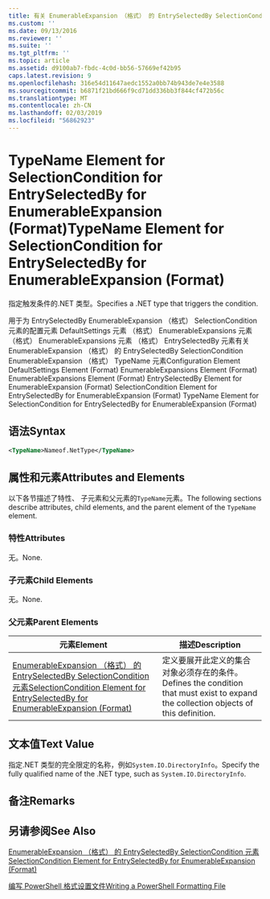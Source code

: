 ```yaml
---
title: 有关 EnumerableExpansion （格式） 的 EntrySelectedBy SelectionCondition 的 TypeName 元素 |Microsoft Docs
ms.custom: ''
ms.date: 09/13/2016
ms.reviewer: ''
ms.suite: ''
ms.tgt_pltfrm: ''
ms.topic: article
ms.assetid: d9100ab7-fbdc-4c0d-bb56-57669ef42b95
caps.latest.revision: 9
ms.openlocfilehash: 316e54d11647aedc1552a0bb74b943de7e4e3588
ms.sourcegitcommit: b6871f21bd666f9cd71dd336bb3f844cf472b56c
ms.translationtype: MT
ms.contentlocale: zh-CN
ms.lasthandoff: 02/03/2019
ms.locfileid: "56862923"
---
```

# <a name="typename-element-for-selectioncondition-for-entryselectedby-for-enumerableexpansion-format"></a><span data-ttu-id="ae71a-102">TypeName Element for SelectionCondition for EntrySelectedBy for EnumerableExpansion (Format)</span><span class="sxs-lookup"><span data-stu-id="ae71a-102">TypeName Element for SelectionCondition for EntrySelectedBy for EnumerableExpansion (Format)</span></span>

<span data-ttu-id="ae71a-103">指定触发条件的.NET 类型。</span><span class="sxs-lookup"><span data-stu-id="ae71a-103">Specifies a .NET type that triggers the condition.</span></span>

<span data-ttu-id="ae71a-104">用于为 EntrySelectedBy EnumerableExpansion （格式） SelectionCondition 元素的配置元素 DefaultSettings 元素 （格式） EnumerableExpansions 元素 （格式） EnumerableExpansions 元素 （格式） EntrySelectedBy 元素有关 EnumerableExpansion （格式） 的 EntrySelectedBy SelectionCondition EnumerableExpansion （格式） TypeName 元素</span><span class="sxs-lookup"><span data-stu-id="ae71a-104">Configuration Element DefaultSettings Element (Format) EnumerableExpansions Element (Format) EnumerableExpansions Element (Format) EntrySelectedBy Element for EnumerableExpansion (Format) SelectionCondition Element for EntrySelectedBy for EnumerableExpansion (Format) TypeName Element for SelectionCondition for EntrySelectedBy for EnumerableExpansion (Format)</span></span>

## <a name="syntax"></a><span data-ttu-id="ae71a-105">语法</span><span class="sxs-lookup"><span data-stu-id="ae71a-105">Syntax</span></span>

```xml
<TypeName>Nameof.NetType</TypeName>
```

## <a name="attributes-and-elements"></a><span data-ttu-id="ae71a-106">属性和元素</span><span class="sxs-lookup"><span data-stu-id="ae71a-106">Attributes and Elements</span></span>

<span data-ttu-id="ae71a-107">以下各节描述了特性、 子元素和父元素的`TypeName`元素。</span><span class="sxs-lookup"><span data-stu-id="ae71a-107">The following sections describe attributes, child elements, and the parent element of the `TypeName` element.</span></span>

### <a name="attributes"></a><span data-ttu-id="ae71a-108">特性</span><span class="sxs-lookup"><span data-stu-id="ae71a-108">Attributes</span></span>

<span data-ttu-id="ae71a-109">无。</span><span class="sxs-lookup"><span data-stu-id="ae71a-109">None.</span></span>

### <a name="child-elements"></a><span data-ttu-id="ae71a-110">子元素</span><span class="sxs-lookup"><span data-stu-id="ae71a-110">Child Elements</span></span>

<span data-ttu-id="ae71a-111">无。</span><span class="sxs-lookup"><span data-stu-id="ae71a-111">None.</span></span>

### <a name="parent-elements"></a><span data-ttu-id="ae71a-112">父元素</span><span class="sxs-lookup"><span data-stu-id="ae71a-112">Parent Elements</span></span>

|<span data-ttu-id="ae71a-113">元素</span><span class="sxs-lookup"><span data-stu-id="ae71a-113">Element</span></span>|<span data-ttu-id="ae71a-114">描述</span><span class="sxs-lookup"><span data-stu-id="ae71a-114">Description</span></span>|
|-------------|-----------------|
|[<span data-ttu-id="ae71a-115">EnumerableExpansion （格式） 的 EntrySelectedBy SelectionCondition 元素</span><span class="sxs-lookup"><span data-stu-id="ae71a-115">SelectionCondition Element for EntrySelectedBy for EnumerableExpansion (Format)</span></span>](./selectioncondition-element-for-entryselectedby-for-enumerableexpansion-format.md)|<span data-ttu-id="ae71a-116">定义要展开此定义的集合对象必须存在的条件。</span><span class="sxs-lookup"><span data-stu-id="ae71a-116">Defines the condition that must exist to expand the collection objects of this definition.</span></span>|

## <a name="text-value"></a><span data-ttu-id="ae71a-117">文本值</span><span class="sxs-lookup"><span data-stu-id="ae71a-117">Text Value</span></span>

<span data-ttu-id="ae71a-118">指定.NET 类型的完全限定的名称，例如`System.IO.DirectoryInfo`。</span><span class="sxs-lookup"><span data-stu-id="ae71a-118">Specify the fully qualified name of the .NET type, such as `System.IO.DirectoryInfo`.</span></span>

## <a name="remarks"></a><span data-ttu-id="ae71a-119">备注</span><span class="sxs-lookup"><span data-stu-id="ae71a-119">Remarks</span></span>

## <a name="see-also"></a><span data-ttu-id="ae71a-120">另请参阅</span><span class="sxs-lookup"><span data-stu-id="ae71a-120">See Also</span></span>

[<span data-ttu-id="ae71a-121">EnumerableExpansion （格式） 的 EntrySelectedBy SelectionCondition 元素</span><span class="sxs-lookup"><span data-stu-id="ae71a-121">SelectionCondition Element for EntrySelectedBy for EnumerableExpansion (Format)</span></span>](./selectioncondition-element-for-entryselectedby-for-enumerableexpansion-format.md)

[<span data-ttu-id="ae71a-122">编写 PowerShell 格式设置文件</span><span class="sxs-lookup"><span data-stu-id="ae71a-122">Writing a PowerShell Formatting File</span></span>](./writing-a-powershell-formatting-file.md)
